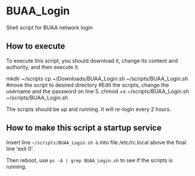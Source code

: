 # BUAA_Login
Shell script for BUAA network login

## How to execute
To execute this script, you should download it, change its content and authority, and then execute it.

  mkdir ~/scripts
  cp ~/Downloads/BUAA_Login.sh ~/scripts/BUAA_Login.sh #move the script to desired directory
  #Edit the scripts, change the username and the password on line 5.
  chmod +x ~/scripts/BUAA_Login.sh
  ~/scripts/BUAA_Login.sh
  
The scripts should be up and running. It will re-login every 2 hours.

## How to make this script a startup service

Insert line `~/scripts/BUAA_Login.sh &` into file /etc/rc.local above the final line 'exit 0'.

Then reboot, use `ps -A | grep BUAA_Login.sh` to see if the scripts is running.
